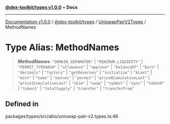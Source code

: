 [**@dex-toolkit/types v1.0.0**](../../../README.md) • **Docs**

***

[Documentation v1.0.0](../../../../../packages.md) / [@dex-toolkit/types](../../../README.md) / [UniswapPairV2Types](../README.md) / MethodNames

# Type Alias: MethodNames

> **MethodNames**: `"DOMAIN_SEPARATOR"` \| `"MINIMUM_LIQUIDITY"` \| `"PERMIT_TYPEHASH"` \| `"allowance"` \| `"approve"` \| `"balanceOf"` \| `"burn"` \| `"decimals"` \| `"factory"` \| `"getReserves"` \| `"initialize"` \| `"kLast"` \| `"mint"` \| `"name"` \| `"nonces"` \| `"permit"` \| `"price0CumulativeLast"` \| `"price1CumulativeLast"` \| `"skim"` \| `"swap"` \| `"symbol"` \| `"sync"` \| `"token0"` \| `"token1"` \| `"totalSupply"` \| `"transfer"` \| `"transferFrom"`

## Defined in

packages/types/src/abis/uniswap-pair-v2.types.ts:46
